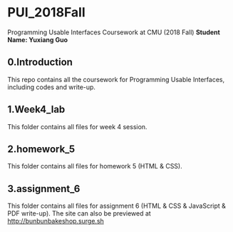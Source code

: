 # PUI_2018Fall 
Programming Usable Interfaces Coursework at CMU (2018 Fall)
**Student Name: Yuxiang Guo**

## 0.Introduction
This repo contains all the coursework for Programming Usable Interfaces, including codes and write-up.

## 1.Week4_lab
This folder contains all files for week 4 session.

## 2.homework_5
This folder contains all files for homework 5 (HTML & CSS). 

## 3.assignment_6 
This folder contains all files for assignment 6 (HTML & CSS & JavaScript & PDF write-up). The site can also be previewed at http://bunbunbakeshop.surge.sh
